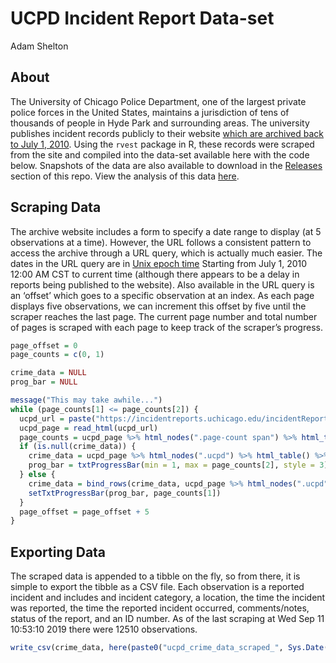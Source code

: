UCPD Incident Report Data-set
================
Adam Shelton

## About

The University of Chicago Police Department, one of the largest private
police forces in the United States, maintains a jurisdiction of tens of
thousands of people in Hyde Park and surrounding areas. The university
publishes incident records publicly to their website [which are archived
back to
July 1, 2010](https://incidentreports.uchicago.edu/incidentReportArchive.php).
Using the `rvest` package in R, these records were scraped from the site
and compiled into the data-set available here with the code below.
Snapshots of the data are also available to download in the
[Releases](https://github.com/tonofshell/ucpd-incident-data/releases)
section of this repo. View the analysis of this data
[here](analysis.md).

## Scraping Data

The archive website includes a form to specify a date range to display
(at 5 observations at a time). However, the URL follows a consistent
pattern to access the archive through a URL query, which is actually
much easier. The dates in the URL query are in [Unix epoch
time](https://www.epochconverter.com/) Starting from July 1, 2010 12:00
AM CST to current time (although there appears to be a delay in reports
being published to the website). Also available in the URL query is an
‘offset’ which goes to a specific observation at an index. As each
page displays five observations, we can increment this offset by five
until the scraper reaches the last page. The current page number and
total number of pages is scraped with each page to keep track of the
scraper’s progress.

``` r
page_offset = 0
page_counts = c(0, 1)

crime_data = NULL
prog_bar = NULL

message("This may take awhile...")
while (page_counts[1] <= page_counts[2]) {
  ucpd_url = paste("https://incidentreports.uchicago.edu/incidentReportArchive.php?startDate=1277960400&endDate=", as.numeric(as.POSIXct(Sys.Date())), "&offset=", page_offset, sep = "")
  ucpd_page = read_html(ucpd_url)
  page_counts = ucpd_page %>% html_nodes(".page-count span") %>% html_text() %>% str_split("/") %>% unlist() %>% str_squish() %>% as.numeric()
  if (is.null(crime_data)) {
    crime_data = ucpd_page %>% html_nodes(".ucpd") %>% html_table() %>% .[[1]] %>% as_tibble()
    prog_bar = txtProgressBar(min = 1, max = page_counts[2], style = 3)
  } else {
    crime_data = bind_rows(crime_data, ucpd_page %>% html_nodes(".ucpd") %>% html_table() %>% .[[1]] %>% as_tibble())
    setTxtProgressBar(prog_bar, page_counts[1])
  }
  page_offset = page_offset + 5
}
```

## Exporting Data

The scraped data is appended to a tibble on the fly, so from there, it
is simple to export the tibble as a CSV file. Each observation is a
reported incident and includes and incident category, a location, the
time the incident was reported, the time the reported incident occurred,
comments/notes, status of the report, and an ID number. As of the last
scraping at Wed Sep 11 10:53:10 2019 there were 12510 observations.

``` r
write_csv(crime_data, here(paste0("ucpd_crime_data_scraped_", Sys.Date(), ".csv")))
```
